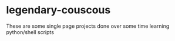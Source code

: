 # legendary-couscous

These are some single page projects done over some time learning python/shell scripts
